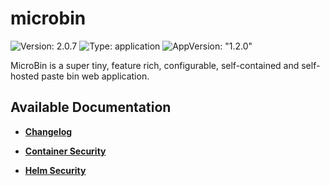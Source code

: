 # microbin

![Version: 2.0.7](https://img.shields.io/badge/Version-2.0.7-informational?style=flat-square) ![Type: application](https://img.shields.io/badge/Type-application-informational?style=flat-square) ![AppVersion: "1.2.0"](https://img.shields.io/badge/AppVersion-"1.2.0"-informational?style=flat-square)

MicroBin is a super tiny, feature rich, configurable, self-contained and self-hosted paste bin web application.

## Available Documentation

- [**Changelog**](CHANGELOG)

- [**Container Security**](container-security)

- [**Helm Security**](helm-security)

